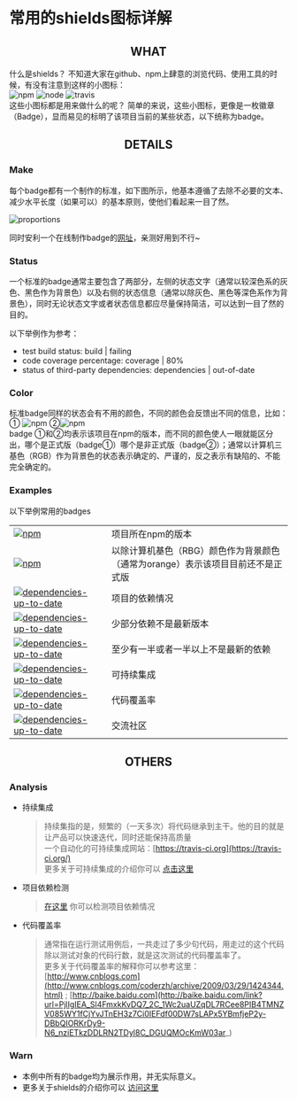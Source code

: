 <h1>常用的shields图标详解</h1>


<h2 align="center">WHAT</h2>


什么是shields？ 不知道大家在github、npm上肆意的浏览代码、使用工具的时候，有没有注意到这样的小图标： <br />
![npm][npm] ![node][node] ![travis][travis]<br />
这些小图标都是用来做什么的呢？ 简单的来说，这些小图标，更像是一枚徽章（Badge），显而易见的标明了该项目当前的某些状态，以下统称为badge。

<h2 align="center">DETAILS</h2>

### Make
每个badge都有一个制作的标准，如下图所示，他基本遵循了去除不必要的文本、减少水平长度（如果可以）的基本原则，使他们看起来一目了然。

![proportions][proportions]

同时安利一个在线制作badge的[网址](http://shields.io/)，亲测好用到不行~

### Status
一个标准的badge通常主要包含了两部分，左侧的状态文字（通常以较深色系的灰色、黑色作为背景色）以及右侧的状态信息（通常以除灰色、黑色等深色系作为背景色），同时无论状态文字或者状态信息都应尽量保持简洁，可以达到一目了然的目的。

以下举例作为参考：
- test build status: build | failing
- code coverage percentage: coverage | 80%
- status of third-party dependencies: dependencies | out-of-date

### Color
标准badge同样的状态会有不用的颜色，不同的颜色会反馈出不同的信息，比如：<br />
① ![npm][npm]    ②![npm][npm1]<br />
badge ①和②均表示该项目在npm的版本，而不同的颜色使人一眼就能区分出，哪个是正式版（badge①）哪个是非正式版（badge②）；通常以计算机三基色（RGB）作为背景色的状态表示确定的、严谨的，反之表示有缺陷的、不能完全确定的。

### Examples
以下举例常用的badges

<table>
  <tr>
    <td>
        <a href="https://www.npmjs.com/" target="_blank"><img src="https://img.shields.io/badge/npm-1.0.0-blue.svg" alt="npm"></a>
    </td>
    <td>项目所在npm的版本</td>
  </tr>
  <tr>
    <td><a href="https://www.npmjs.com/" target="_blank"><img src="https://img.shields.io/badge/npm-0.3.3-orange.svg" alt="npm"></a></td>
    <td> 以除计算机基色（RBG）颜色作为背景颜色（通常为orange）表示该项目目前还不是正式版</td>
  </tr>
  <tr>
    <td>
        <a href="https://www.npmjs.com/" target="_blank"><img src="https://img.shields.io/badge/dependencies-up%20to%20date-brightgreen.svg" alt="dependencies-up-to-date"></a>
    </td>
    <td>项目的依赖情况</td>
  </tr>
  <tr>
    <td><a href="https://david-dm.org/" target="_blank"><img src="https://img.shields.io/badge/dependencies-up%20to%20date-yellow.svg" alt="dependencies-up-to-date"></a></td>
    <td> 少部分依赖不是最新版本</td>
  </tr>
  <tr>
    <td><a href="https://david-dm.org/" target="_blank"><img src="https://img.shields.io/badge/dependencies-out%20of%20date-red.svg" alt="dependencies-up-to-date"></a></td>
    <td> 至少有一半或者一半以上不是最新的依赖</td>
  </tr>
  <tr>
    <td><a href="https://david-dm.org/" target="_blank"><img src="https://img.shields.io/badge/build-passing-brightgreen.svg" alt="dependencies-up-to-date"></a></td>
    <td> 可持续集成</td>
  </tr>
  <tr>
    <td><a href="https://david-dm.org/" target="_blank"><img src="https://img.shields.io/badge/coverage-94%25-green.svg" alt="dependencies-up-to-date"></a></td>
    <td> 代码覆盖率</td>
  </tr>
  <tr>
    <td><a href="https://david-dm.org/" target="_blank"><img src="https://img.shields.io/badge/chat-on%20gitter-50ba9b.svg" alt="dependencies-up-to-date"></a></td>
    <td> 交流社区</td>
  </tr>
</table>

<h2 align="center">OTHERS</h2>

### Analysis
- 持续集成
    > 持续集指的是，频繁的（一天多次）将代码继承到主干。他的目的就是让产品可以快速迭代，同时还能保持高质量<br />一个自动化的可持续集成网站：[https://travis-ci.org](https://travis-ci.org/)<br />更多关于可持续集成的介绍你可以 [点击这里](http://www.ruanyifeng.com/blog/2015/09/continuous-integration.html)

- 项目依赖检测
    > [在这里](https://david-dm.org/) 你可以检测项目依赖情况

- 代码覆盖率
    > 通常指在运行测试用例后，一共走过了多少句代码，用走过的这个代码除以测试对象的代码行数，就是这次测试的代码覆盖率了。<br />更多关于代码覆盖率的解释你可以参考这里：[http://www.cnblogs.com](http://www.cnblogs.com/coderzh/archive/2009/03/29/1424344.html) ; [http://baike.baidu.com](http://baike.baidu.com/link?url=PjlIgIEA_Sl4FmxkKvDQ7_2C_1Wc2uaUZqDL7RCee8PIB4TMNZV085WY1fCjYvJTnEH3z7Ci0IEFdf00DW7sLAPx5YBmfjeP2y-DBbQIORKrDy9-N6_nziETkzDDLRN2TDyl8C_DGUQMOcKmW03ar_)

### Warn
- 本例中所有的badge均为展示作用，并无实际意义。
- 更多关于shields的介绍你可以 [访问这里](https://github.com/badges/shields)




[npm]: https://img.shields.io/badge/npm-1.0.0-blue.svg
[npm1]: https://img.shields.io/badge/npm-0.3.3-orange.svg
[node]: https://img.shields.io/badge/node-4.0.0-brightgreen.svg
[travis]: https://img.shields.io/badge/build-passing-brightgreen.svg
[proportions]: https://raw.githubusercontent.com/badges/shields/master/spec/proportions.png

